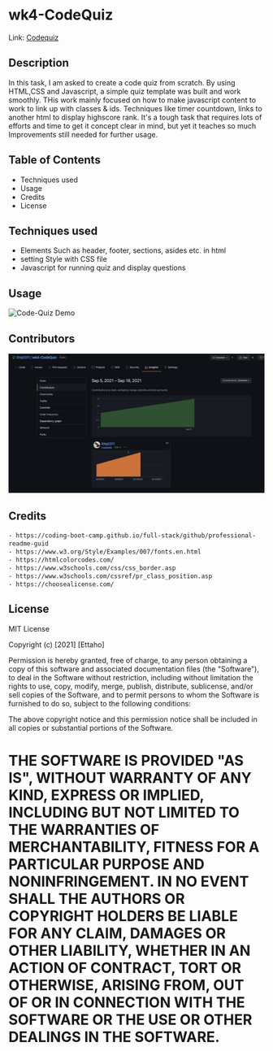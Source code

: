 # wk4-CodeQuiz

Link: [Codequiz](https://etta0311.github.io/CodeQuiz/)

## Description

In this task, I am asked to create a code quiz from scratch. By using HTML,CSS and Javascript,
a simple quiz template was built and work smoothly.
THis work mainly focused on how to make javascript content to work to link up with classes & ids.
Techniques like timer countdown, links to another html to display highscore rank.
It's a tough task that requires lots of efforts and time to get it concept clear in mind, but yet it teaches so much
Improvements still needed for further usage.

## Table of Contents

   - Techniques used
   - Usage
   - Credits
   - License

## Techniques used

   - Elements Such as header, footer, sections, asides etc. in html
   - setting Style with CSS file
   - Javascript for running quiz and display questions

## Usage
![Code-Quiz Demo](./RMimages/Demo.gif)

## Contributors

![supporting class & benefits, logo class highlighted with black box](./RMimages/contributors.png)

## Credits
    - https://coding-boot-camp.github.io/full-stack/github/professional-readme-guid
    - https://www.w3.org/Style/Examples/007/fonts.en.html
    - https://htmlcolorcodes.com/
    - https://www.w3schools.com/css/css_border.asp
    - https://www.w3schools.com/cssref/pr_class_position.asp
    - https://choosealicense.com/
    
## License
MIT License

Copyright (c) [2021] [Ettaho]

Permission is hereby granted, free of charge, to any person obtaining a copy
of this software and associated documentation files (the "Software"), to deal
in the Software without restriction, including without limitation the rights
to use, copy, modify, merge, publish, distribute, sublicense, and/or sell
copies of the Software, and to permit persons to whom the Software is
furnished to do so, subject to the following conditions:

The above copyright notice and this permission notice shall be included in all
copies or substantial portions of the Software.

THE SOFTWARE IS PROVIDED "AS IS", WITHOUT WARRANTY OF ANY KIND, EXPRESS OR
IMPLIED, INCLUDING BUT NOT LIMITED TO THE WARRANTIES OF MERCHANTABILITY,
FITNESS FOR A PARTICULAR PURPOSE AND NONINFRINGEMENT. IN NO EVENT SHALL THE
AUTHORS OR COPYRIGHT HOLDERS BE LIABLE FOR ANY CLAIM, DAMAGES OR OTHER
LIABILITY, WHETHER IN AN ACTION OF CONTRACT, TORT OR OTHERWISE, ARISING FROM,
OUT OF OR IN CONNECTION WITH THE SOFTWARE OR THE USE OR OTHER DEALINGS IN THE
SOFTWARE.
=======
